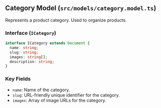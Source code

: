 ## Category Model (`src/models/category.model.ts`)

Represents a product category. Used to organize products.

### Interface (`ICategory`)

```typescript
interface ICategory extends Document {
  name: string;
  slug: string;
  images: string[];
  description: string;
}
```

### Key Fields

*   `name`: Name of the category.
*   `slug`: URL-friendly unique identifier for the category.
*   `images`: Array of image URLs for the category.
